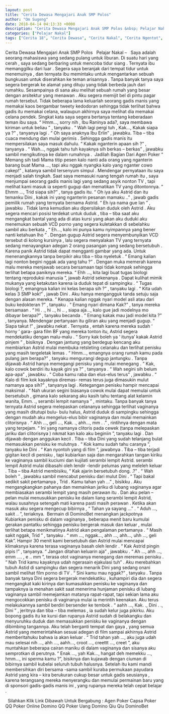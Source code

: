 ```yaml
---
layout: post
title: "Cerita Dewasa Mengajari Anak SMP Polos"
author: "Om Sugeng"
date: 2018-04-14 04:13:33 +0000
description: "Cerita Dewasa Mengajari Anak SMP Polos &nbsp; Pelajar Nakal &#8211;\u00a0 \u00a0Saya adalah seorang mahasiswa yang sedang pulang untuk liburan. Di suatu hari yang cerah , saya sedang berbaring untuk mencoba ti..."
categories: ["Pelajar Nakal"]
tags: ["Cerita 18", "Cerita Dewasa", "Cerita Nakal", "Cerita Ngentot", "Cerita Panas"]
---
```



Cerita Dewasa Mengajari Anak SMP Polos
&nbsp;
Pelajar Nakal &#8211;   Saya adalah seorang mahasiswa yang sedang pulang untuk liburan. Di suatu hari yang cerah , saya sedang berbaring untuk mencoba tidur siang . Ternyata ibu memanggilku dari luar . Segera saya beranjak dari tempat tidur untuk menemuinya , dan ternyata ibu memintaku untuk mengantarkan sebuah bungkusan untuk diserahkan ke teman arisannya .
Tanpa banyak tanya saya segera bergerak ke alamat yang dituju yang tidak berbeda jauh dari rumahku. Sesampainya di sana aku melihat sebuah rumah yang besar dengan arsitektur yang menawan .
Aku segera memijit bel di pintu pagar rumah tersebut. Tidak beberapa lama keluarlah seorang gadis manis yang memakai kaos bergambar tweety kedodoran sehingga tidak terlihat bahwa gadis itu memakai celana, walaupun akhirnya saya melihat dia memakai celana pendek.
Singkat kata saya segera bertanya tentang keberadaan teman ibu saya.
“ Hmm…, sorry nih , Ibu Raninya ada?, saya membawa kiriman untuk beliau ” , tanyaku .
“ Wah lagi pergi tuh , Kak…, Kakak siapa ya ?” , tanyanya lagi .
“ Oh saya anaknya Ibu Erlin” , jawabku.
Tiba &#8211; tiba cuaca mendung dan mulai gerimis . Sehingga gadis manis itu mempersilakan saya masuk dahulu.
“ Kakak nganterin apaan sih ?” , tanyanya .
“ Wah…, nggak tahu tuh kayaknya sih berkas &#8211; berkas” , jawabku sambil mengikutinya ke dalam rumahnya .  Jadilah Bagian Dari Agen Poker
“ Memang sih tadi Mama titip pesen kalo nanti ada orang yang nganterin barang buat Mama …, tapi aku nggak nyangka kalo yang nganter cowo cakep!” , katanya sambil tersenyum simpul .
Mendengar pernyataan itu saya menjadi salah tingkah.
Saat saya memasuki ruang tengah rumah itu , saya menjumpai seorang gadis manis lagi yang sedang asyik nonton TV , tapi melihat kami masuk ia seperti gugup dan mematikan TV yang ditontonnya.
“ Ehmm …, Trid siapa sih?” , tanya gadis itu.
“ Oh iya aku Astrid dan itu temanku Dini , kakak ini yang nganterin pesanan mamaku ..” , jawab gadis pemilik rumah yang ternyata bernama Astrid.
“ Eh iya nama gue Ian ” , jawabku .
Tidak lama kemudian aku dipersilakan duduk oleh Astrid . Aku segera mencari posisi terdekat untuk duduk , tiba &#8211; tiba saat aku mengangkat bantal yang ada di atas kursi yang akan aku duduki aku menemukan sebuah VCD porno yang segera kuletakkan di sebelahku sambil aku berkata , “ Eh…, kalo ini punya kamu nyimpannya yang bener nanti ketahuan lho ” .
Dengan gugup Astrid segera menyembunyikan VCD tersebut di kolong kursinya , lalu segera menyalakan TV yang ternyata sedang menayangkan adegan 2 orang pasangan yang sedang bersetubuh . Karena panik Astrid tidak dapat mengganti gambar yang ada. Untuk menenangkannya tanpa berpikir aku tiba &#8211; tiba nyeletuk .
“ Emang kalian lagi nonton begini nggak ada yang tahu ?” .
Dengan muka memerah karena malu mereka menjawab secara bersamaan tapi tidak kompak sehingga terlihat betapa paniknya mereka.
“ Ehh …, kita lagi buat tugas biologi tentang reproduksi manusia ”, jawab Astrid sekenanya . Dapat kulihat mimik mukanya yang ketakutan karena ia duduk tepat di sampingku .
“ Tugas biologi ?, emangnya kalian ini kelas berapa sih ?” , tanyaku lagi .
“ Kita udah kelas 3 SMP kok!” , jawab Dini . Aku hanya mengangguk tanda setuju saja dengan alasan mereka.
“ Kenapa kalian nggak nyari model asli atau dari buku kedokteran ?” , tanyaku .
“ Emang nyari dimana Kak?” , tanya mereka bersamaan .
“ Hi . ., hi .., hi .. , siapa aja…, kalo gue jadi modelnya mo dibayar berapa?” , tanyaku becanda .
“ Emang kakak mau jadi model kita ?” , tanyanya.
Mendengar pertanyaan itu giliran aku yang menjadi gugup.
“ Siapa takut !” , jawabku nekat .
Ternyata , entah karena mereka sudah ‘ horny ’ gara- gara film BF yang mereka tonton itu, Astrid segera mendekatiku dengan malu-malu .
“ Sorry kak boleh ya ‘ itunya’ kakak Astrid pinjem ” , bisiknya .
Dengan jantung yang berdegup kencang aku membiarkan Astrid mulai membuka retsleting celanaku dan terlihat penisku yang masih tergeletak lemas .
“ Hmm…, emangnya orang rumah kamu pada pulang jam berapa?” , tanyaku mengurangi degup jantungku . Tanpa dijawab Astrid hanya memegangi penisku yang mulai menegang .
“ Kak, kalo cowok berdiri itu kayak gini ya ?” , tanyanya .
“ Wah segini sih belum apa-apa” , jawabku .
“ Coba kamu raba dan elus-elus terus” , jawabku .
“ Kalo di film kok kayaknya diremas- remas terus juga dimasukin mulut namanya apa sih?” , tanyanya lagi .
Ketegangan penisku hampir mencapai maksimal .
“ Nah ukuran segini biasanya cowok mulai dapat memulai untuk bersetubuh , gimana kalo sekarang aku kasih tahu tentang alat kelamin wanita, Emm. ., serambi lempit namanya ” , mintaku.
Tanpa banyak tanya ternyata Astrid segera melepaskan celananya sehingga terlihat vaginanya yang masih ditutupi bulu- bulu halus, Astrid duduk di sampingku sehingga dengan mudah aku mengelus-elus bibir vaginanya dan mulai memainkan clitorisnya .
“ Ahh …, geli …, Kak. ., ahh…, mm . .” , rintihnya dengan mata yang terpejam.
“ Ini yang namanya clitoris pada cewek (tanpa melepaskan jariku dari clitorisnya ) nikmat kan kalo aku beginiin ”, tanyaku lagi . Dan dijawab dengan anggukan kecil .
Tiba &#8211; tiba Dini yang sudah telanjang bulat memasukkan penisku ke mulutnya .
“ Kok kamu sudah tahu caranya ”, tanyaku ke Dini .
“ Kan nyontoh yang di film ”, jawabnya .
Tiba &#8211; tiba terjadi gigitan kecil di penisku , tapi kubiarkan saja dan mengarahkan tangan kiriku ke vaginanya sambil kuciumi dan kujilati serambi lempit Astrid. serambi lempit Astrid mulai dibasahi oleh lendir -lendir pelumas yang meleleh keluar .
Tiba &#8211; tiba Astrid membisiku, “ Kak ajarin bersetubuh dong. .?” .
“ Wah boleh ” , jawabku sambil mencabut penisku dari mulut Dini .
“ Tapi bakal sedikit sakit pertamanya , Trid . Kamu tahan yah …” , bisikku .
Aku mengangkangkan pahanya dan memainkan jariku di lubang vaginanya agar membiasakan serambi lempit yang masih perawan itu . Dan aku pelan &#8211; pelan mulai menusukkan penisku ke dalam liang serambi lempit Astrid, walau susahnya setengah mati karena pasti masih perawan . Ketika akan masuk aku segera mengecup bibirnya , “ Tahan ya sayang …” .
“ Aduh …, sakit .. ”, teriaknya.  Bermain di DominoBet menangkan jackpotnya
Kubiarkan penisku di dalam vaginanya , beberapa menit baru kumulai gerakan pantatku sehingga penisku bergerak masuk dan keluar , mulai terlihat betapa menikmatinya Astrid akan pengalaman pertamanya .
“ Masih sakit nggak, Trid ” , tanyaku .
“ mm …, nggak…, ahh …, ahh…, uhh …, geli Kak”.
Hampir 30 menit kami bersetubuh dan Astrid mulai mencapai klimaksnya karena terasa vaginanya basah oleh lendir .
“ Kak Astrid pingin pipis !” , tanyanya.
“ Jangan ditahan keluarin aja” , jawabku .
“ Ah …, ahh …, emm …. , e .. mm ”, terasa otot vaginanya menegang dan meremas penisku .
“ Nah Trid kamu kayaknya udah ngerasain ejakulasi tuh” .
Aku merebahkan tubuh Astid di sampingku dan segera menarik Dini yang sedang onani sambil melihat film porno di TV .
“ Sini kamu mau nggak?” , tanyaku .
Tanpa banyak tanya Dini segera bergerak mendekatiku , kuhampiri dia dan segera mengangkat kaki kirinya dan kumasukkan penisku ke vaginanya dan tampaknya ia menahan sakit saat menerima hunjaman penisku di lubang vaginanya sambil memejamkan matanya rapat-rapat, tapi sekian lama aku mengocokkan penisku di vaginanya mulai ia merintih keenakan. Aku terus melakukannya sambil berdiri bersender ke tembok .
“ aahh …, Kak. ., Dini . ., Dini ” , jeritnya dan tiba &#8211; tiba melemas , ia sudah kelur juga pikirku.
Aku bopong gadis itu ke kursi dan rupanya Astrid sudah di belakangku dan menyuruhku duduk dan memasukkan penisku ke vaginanya dengan dibimbing tangannya. Aku telah berganti tempat dan gaya , yang semua Astrid yang memerintahkan sesuai adegan di film sampai akhirnya Astrid memberitahuku bahwa ia akan keluar .
“ Trid tahan yah …, aku juga udah mau selesai nih …, ahh …, aahh…, croot …, creettt …, creet ”, aku muntahkan beberapa cairan maniku di dalam vaginanya dan sisanya aku semprotkan di perutnya.
“ Enak …, yah Kak…, hangat deh memekku …, hmm…, ini sperma kamu ?”, bisiknya dan kujawab dengan ciuman di bibirnya sambil kubelai seluruh tubuh halusnya.
Setelah itu kami mandi membersihkan diri bersama -sama sambil kuraba permukaan payudara Astrid yang kira &#8211; kira berukuran cukup besar untuk gadis seusianya , karena terangsang mereka menyerangku dan memulai permainan baru yang di sponsori gadis-gadis manis ini , yang rupanya mereka telah cepat belajar .
&nbsp;

&nbsp;
Silahkan Klik Link Dibawah Untuk Bergabung :
Agen Poker
Capsa
Poker QQ
Poker Online
Domino QQ
Poker Uang
Domino Qiu Qiu
DominoBet
